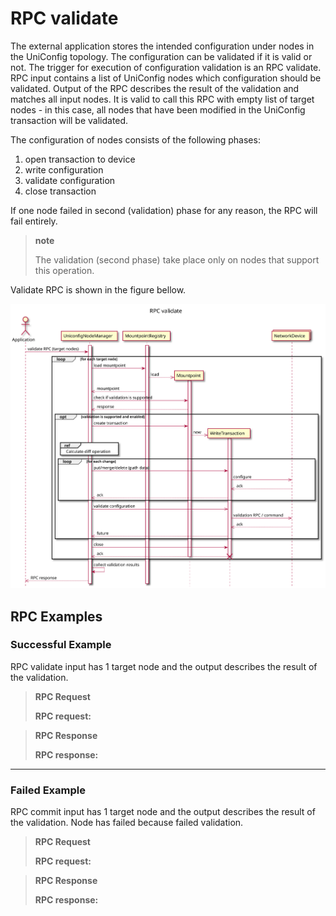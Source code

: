 RPC validate
============

The external application stores the intended configuration under nodes
in the UniConfig topology. The configuration can be validated if it is
valid or not. The trigger for execution of configuration validation is
an RPC validate. RPC input contains a list of UniConfig nodes which
configuration should be validated. Output of the RPC describes the
result of the validation and matches all input nodes. It is valid to
call this RPC with empty list of target nodes - in this case, all nodes
that have been modified in the UniConfig transaction will be validated.

The configuration of nodes consists of the following phases:

1.  open transaction to device
2.  write configuration
3.  validate configuration
4.  close transaction

If one node failed in second (validation) phase for any reason, the RPC
will fail entirely.

> **note**
>
> The validation (second phase) take place only on nodes that support
> this operation.

Validate RPC is shown in the figure bellow.

![RPC validate](RPC_validation-RPC_validate.svg)

RPC Examples
------------

### Successful Example

RPC validate input has 1 target node and the output describes the result
of the validation.

> **RPC Request**
>
> **RPC request:**

> **RPC Response**
>
> **RPC response:**

* * * * *

### Failed Example

RPC commit input has 1 target node and the output describes the result
of the validation. Node has failed because failed validation.

> **RPC Request**
>
> **RPC request:**

> **RPC Response**
>
> **RPC response:**
